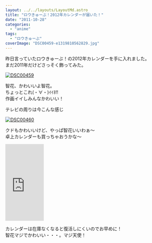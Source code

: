 ```yaml
---
layout: ../../layouts/LayoutMd.astro
title: "ロウきゅーぶ！2012年カレンダーが届いた！"
date: "2011-10-28"
categories: 
  - "anime"
tags: 
  - "ロウきゅーぶ"
coverImage: "DSC00459-e1319810562829.jpg"
---
```


昨日言っていたロウきゅーぶ！の2012年カレンダーを手に入れました。  
まだ2011年だけどさっそく飾ってみた。

[![](images/DSC00459-e1319810562829.jpg "DSC00459")](//mizuka123.net/wp-content/uploads/2011/10/DSC00459.jpg)

智花、かわいいよ智花。  
ちょっとこれ(・∀・)ｲｲﾈ!!  
作画イイしみんなかわいい！

テレビの周りは今こんな感じ

[![](images/DSC00460.jpg "DSC00460")](//mizuka123.net/wp-content/uploads/2011/10/DSC00460.jpg)

クドもかわいいけど、やっぱ智花いいわぁ～  
卓上カレンダーも買っちゃおうかな～

<iframe style="width: 120px; height: 240px;" src="http://rcm-jp.amazon.co.jp/e/cm?lt1=_blank&amp;bc1=000000&amp;IS2=1&amp;bg1=FFFFFF&amp;fc1=000000&amp;lc1=0000FF&amp;t=mizuka123-22&amp;o=9&amp;p=8&amp;l=as4&amp;m=amazon&amp;f=ifr&amp;ref=ss_til&amp;asins=B005GT6BGC" frameborder="0" marginwidth="0" marginheight="0" scrolling="no" width="320" height="240"></iframe>

カレンダーは在庫なくなると復活しにくいのでお早めに！  
智花マジでかわいい・・・。マジ天使！

